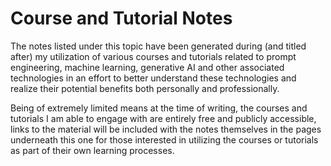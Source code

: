 # Course and Tutorial Notes

The notes listed under this topic have been generated during (and titled after) my utilization of various courses and tutorials related to prompt engineering, machine learning, generative AI and other associated technologies in an effort to better understand these technologies and realize their potential benefits both personally and professionally.

Being of extremely limited means at the time of writing, the courses and tutorials I am able to engage with are entirely free and publicly accessible, links to the material will be included with the notes themselves in the pages underneath this one for those interested in utilizing the courses or tutorials as part of their own learning processes.
